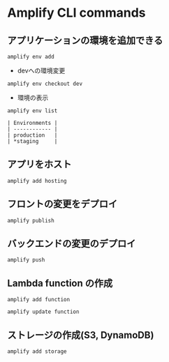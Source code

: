 # Amplify CLI commands


## アプリケーションの環境を追加できる

```
amplify env add 
```

- devへの環境変更

```
amplify env checkout dev
```

- 環境の表示

```
amplify env list

| Environments |
| ------------ |
| production   |
| *staging     |
```

## アプリをホスト

```
amplify add hosting
```

## フロントの変更をデプロイ

```
amplify publish
```

## バックエンドの変更のデプロイ

```
amplify push
```

## Lambda function の作成

```
amplify add function
```

```
amplify update function
```


## ストレージの作成(S3, DynamoDB)

```
amplify add storage
```